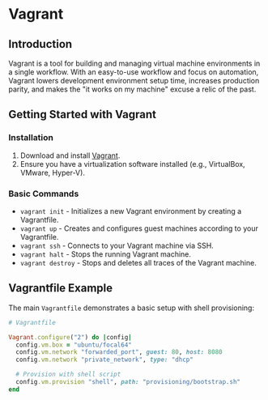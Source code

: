 # Vagrant

## Introduction
Vagrant is a tool for building and managing virtual machine environments in a single workflow. With an easy-to-use workflow and focus on automation, Vagrant lowers development environment setup time, increases production parity, and makes the "it works on my machine" excuse a relic of the past.

## Getting Started with Vagrant

### Installation
1. Download and install [Vagrant](https://www.vagrantup.com/downloads).
2. Ensure you have a virtualization software installed (e.g., VirtualBox, VMware, Hyper-V).

### Basic Commands
- `vagrant init` - Initializes a new Vagrant environment by creating a Vagrantfile.
- `vagrant up` - Creates and configures guest machines according to your Vagrantfile.
- `vagrant ssh` - Connects to your Vagrant machine via SSH.
- `vagrant halt` - Stops the running Vagrant machine.
- `vagrant destroy` - Stops and deletes all traces of the Vagrant machine.

## Vagrantfile Example
The main `Vagrantfile` demonstrates a basic setup with shell provisioning:

```ruby
# Vagrantfile

Vagrant.configure("2") do |config|
  config.vm.box = "ubuntu/focal64"
  config.vm.network "forwarded_port", guest: 80, host: 8080
  config.vm.network "private_network", type: "dhcp"

  # Provision with shell script
  config.vm.provision "shell", path: "provisioning/bootstrap.sh"
end
